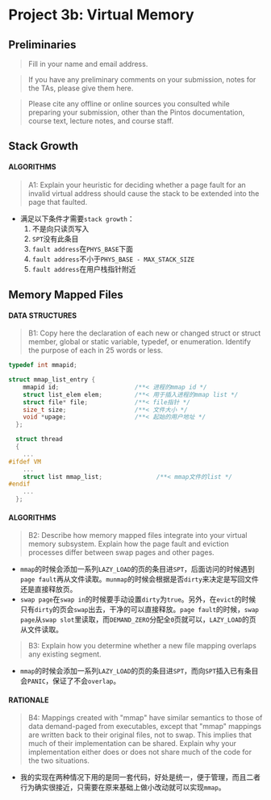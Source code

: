# Project 3b: Virtual Memory

## Preliminaries

>Fill in your name and email address.



>If you have any preliminary comments on your submission, notes for the TAs, please give them here.



>Please cite any offline or online sources you consulted while preparing your submission, other than the Pintos documentation, course text, lecture notes, and course staff.



## Stack Growth

#### ALGORITHMS

>A1: Explain your heuristic for deciding whether a page fault for an
>invalid virtual address should cause the stack to be extended into
>the page that faulted.

- 满足以下条件才需要`stack growth`：
  1. 不是向只读页写入
  2. `SPT`没有此条目
  3. `fault address`在`PHYS_BASE`下面
  4. `fault address`不小于`PHYS_BASE - MAX_STACK_SIZE`
  5. `fault address`在用户栈指针附近

## Memory Mapped Files

#### DATA STRUCTURES

>B1: Copy here the declaration of each new or changed struct or struct member, global or static variable, typedef, or enumeration.  Identify the purpose of each in 25 words or less.

```C
typedef int mmapid;

struct mmap_list_entry {
    mmapid id;                     /**< 进程的mmap id */
    struct list_elem elem;         /**< 用于插入进程的mmap list */
    struct file* file;             /**< file指针 */
    size_t size;                   /**< 文件大小 */
    void *upage;                   /**< 起始的用户地址 */
  };

  struct thread
  {
    ...
#ifdef VM
    ...
    struct list mmap_list;               /**< mmap文件的list */
#endif
    ...
  };

```

#### ALGORITHMS

>B2: Describe how memory mapped files integrate into your virtual
>memory subsystem.  Explain how the page fault and eviction
>processes differ between swap pages and other pages.

- `mmap`的时候会添加一系列`LAZY_LOAD`的页的条目进`SPT`，后面访问的时候遇到`page fault`再从文件读取。`munmap`的时候会根据是否`dirty`来决定是写回文件还是直接释放页。
- `swap page`在`swap in`的时候要手动设置`dirty`为`true`。另外，在`evict`的时候只有`dirty`的页会`swap`出去，干净的可以直接释放。`page fault`的时候，`swap page`从`swap slot`里读取，而`DEMAND_ZERO`分配全`0`页就可以，`LAZY_LOAD`的页从文件读取。

>B3: Explain how you determine whether a new file mapping overlaps
>any existing segment.

- `mmap`的时候会添加一系列`LAZY_LOAD`的页的条目进`SPT`，而向`SPT`插入已有条目会`PANIC`，保证了不会`overlap`。

#### RATIONALE

>B4: Mappings created with "mmap" have similar semantics to those of
>data demand-paged from executables, except that "mmap" mappings are
>written back to their original files, not to swap.  This implies
>that much of their implementation can be shared.  Explain why your
>implementation either does or does not share much of the code for
>the two situations.

- 我的实现在两种情况下用的是同一套代码，好处是统一，便于管理，而且二者行为确实很接近，只需要在原来基础上做小改动就可以实现`mmap`。
